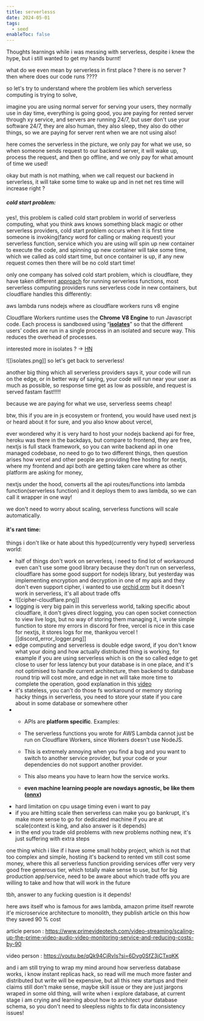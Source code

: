 ```yaml
---
title: serverlesss
date: 2024-05-01
tags:
  - seed
enableToc: false
---
```

Thoughts learnings while i was messing with serverless, despite i knew the hype, but i still wanted to get my hands burnt!

what do we even mean by serverless in first place ?
there is no server ? then where does our code runs ????

so let's try to understand where the problem lies which serverless computing is trying to solve,

imagine you are using normal server for serving your users, they normally use in day time, everything is going good, you are paying for rented server through xy service, and servers are running 24/7, but user don't use your software 24/7, they are also human, they also sleep, they also do other things, so we are paying for server rent when we are not using also!

here comes the serverless in the picture, we only pay for what we use, so when someone sends request to our backend server, it will wake up, process the request, and then go offline, and we only pay for what amount of time we used!

okay but math is not mathing, when we call request our backend  in serverless, it will take some time to wake up and in net net res time will increase right ?

##### cold start problem:

yes!, this problem is called cold start problem in world of serverless computing, what you think aws knows something black magic or other serverless providers, cold start problem occurs when it is first time someone is invoking(fancy word for calling or making request) your serverless function, service which you are using will spin up new container to execute the code, and spinning up new container will take some time, which we called as cold start time, but once container is up, if any new request comes then there will be no cold start time!

only one company has solved cold start problem, which is cloudflare, they have taken different [approach](https://blog.cloudflare.com/cloud-computing-without-containers/) for running serverless functions, most serverless computing providers runs serverless code in new containers, but cloudflare handles this differently:

aws lambda runs nodejs where as cloudflare workers runs v8 engine

Cloudflare Workers runtime uses the **Chrome** **V8 Engine** to run Javascript code. Each process is sandboxed using “**[isolates](https://v8docs.nodesource.com/node-0.8/d5/dda/classv8_1_1_isolate.html)**” so that the different users’ codes are run in a single process in an isolated and secure way. This reduces the overhead of processes.

interested more in isolates ? -> [HN](https://news.ycombinator.com/item?id=31740885)

![[isolates.png]]
so let's get back to serverless!

another big thing which all serverless providers says it, your code will run on the edge, or in better way of saying, your code will run near your user as much as possible, so response time get as low as possible, and request is served fastam fast!!!!!

because we are paying for what we use, serverless seems cheap!

btw, this if you are in js ecosystem or frontend, you would have used next js or heard about it for sure, and you also know about vercel,

ever wondered why it is very hard to host your nodejs backend api for free, heroku was there in the backdays, but compare to frontend, they are free, nextjs is full stack framework, so you can write backend api in one managed codebase, no need to go to two different things, then question arises how vercel and other people are providing free hosting for nextjs, where my frontend and api both are getting taken care where as other platform are asking for money,

nextjs under the hood, converts all the api routes/functions into lambda function(serverless function) and it deploys them to aws lambda, so we can call it wrapper in one way!

we don't need to worry about scaling, serverless functions will scale automatically.
#### it's rant time:

things i don't like or hate about this hyped(currently very hyped) serverless world:

- half of things don't work on serverless, i need to find lot of workaround even can't use some good library because they don't run on serverless, cloudflare has some good support for nodejs library, but yesterday was implementing encryption and decryption in one of my apis and they don't even support cipher, i wanted to use [orchid orm](https://orchid-orm.netlify.app/) but it doesn't work in serverless, it's all about trade offs
- ![[cipher-cloudflare.png]]
- logging is very big pain in this serverless world, talking specific about cloudflare, it don't gives direct logging, you can open socket connection to view live logs, but no way of storing them managing it, i wrote simple function to store my errors in discord for free, vercel is nice in this case for nextjs, it stores logs for me, thankyou vercel ![[discord_error_logger.png]]
 - edge computing and serverless is double edge sword, if you don't know what your doing and how actually distributed thing is working, for example if you are using serverless which is on the so called edge to get close to user for less latency but your database is in one place, and it's not optimised to handle current architecture, then backend to database round trip will cost more, and edge in net will take more time to complete the operation, good explanation in this [video](https://youtu.be/UPo_Xahee1g?si=gfZ4J3paR8H6x_Ey)
 - it's stateless, you can't do those fs workaround or memory storing hacky things in serverless, you need to store your state if you care about in some database or somewhere other
 - - APIs are **platform specific**. Examples:
    
    - The serverless functions you wrote for AWS Lambda cannot just be run on Cloudflare Workers, since Workers doesn't use NodeJS.
    - This is extremely annoying when you find a bug and you want to switch to another service provider, but your code or your dependencies do not support another provider.
    - This also means you have to learn how the service works.
	- **even machine learning people are nowdays agnostic, be like them ([onnx](https://onnxruntime.ai/))**
- hard limitation on cpu usage timing even i want to pay
- if you are hitting scale then serverless can make you go bankrupt, it's make more sense to go for dedicated machine if you are at scale(context is king, and also answer is it depends)
- in the end you trade old problems with new problems nothing new, it's just suffering with extra steps

one thing which i like if i have some small hobby project, which is not that too complex and simple, hosting it's backend to rented vm still cost some money, where this all serverless function providing services offer very very good free generous tier, which totally make sense to use, but for big production app/service, need to be aware about which trade offs you are willing to take and how that will work in the future

tbh, answer to any fucking question is it depends!

here aws itself who is famous for aws lambda, amazon prime itself rewrote it'e microservice architecture to monolith, they publish article on this how they saved 90 % cost

article person : https://www.primevideotech.com/video-streaming/scaling-up-the-prime-video-audio-video-monitoring-service-and-reducing-costs-by-90

video person : https://youtu.be/qQk94CjRvIs?si=6Dvg0SfZ3jCTxqKK



and i am still trying to wrap my mind around how serverless database works, i know instant replicas hack, so read will me much more faster and distributed but write will be expensive, but all this new startups and their claims still don't make sense, maybe skill issue or they are just jargons wraped in some old thing, will write when i explore database, at current stage i am crying and learning about how to architect your database schema, so you don't need to sleepless nights to fix data inconsistency issues!